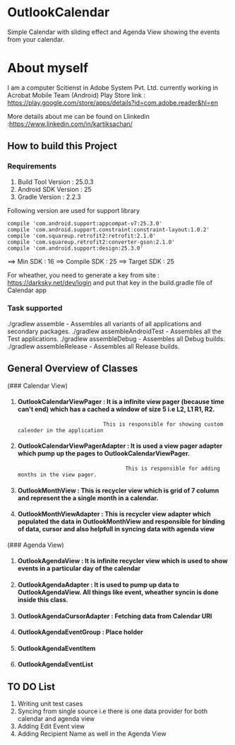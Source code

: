 # OutlookCalendar
Simple Calendar with sliding effect and Agenda View showing the events from your calendar.

# About myself
I am a computer Scitienst in Adobe System Pvt. Ltd. currently working in Acrobat Mobile Team (Android)
Play Store link : https://play.google.com/store/apps/details?id=com.adobe.reader&hl=en

More details about me can be found on Llinkedin :https://www.linkedin.com/in/kartiksachan/

## How to build this Project

### Requirements
1) Build Tool Version : 25.0.3
2) Android SDK Version : 25
3) Gradle Version : 2.2.3

Following version are used for support library

    compile 'com.android.support:appcompat-v7:25.3.0'
    compile 'com.android.support.constraint:constraint-layout:1.0.2'
    compile 'com.squareup.retrofit2:retrofit:2.1.0'
    compile 'com.squareup.retrofit2:converter-gson:2.1.0'
    compile 'com.android.support:design:25.3.0'
    
==> Min SDK : 16
==> Compile SDK : 25
==> Target SDK : 25

For wheather, you need to generate a key from site : https://darksky.net/dev/login and put that key in the build.gradle file of Calendar app

### Task supported
./gradlew assemble - Assembles all variants of all applications and secondary packages.
./gradlew assembleAndroidTest - Assembles all the Test applications.
./gradlew assembleDebug - Assembles all Debug builds.
./gradlew assembleRelease - Assembles all Release builds.

## General Overview of Classes

(### Calendar View)
1) #### OutlookCalendarViewPager : It is a infinite view pager (because time can't end) which has a cached a window of size 5 i.e L2, L1 <current month> R1, R2. 
                                  This is responsible for showing custom calender in the application
                                  
2) #### OutlookCalendarViewPagerAdapter : It is used a view pager adapter which pump up the pages to OutlookCalendarViewPager. 
                                         This is responsible for adding months in the view pager.
                          
3) #### OutlookMonthView : This is recycler view which is grid of 7 column and represent the a single month in a calendar.

4) #### OutlookMonthViewAdapter : This is recycler view adapter which populated the data in OutlookMonthView and responsible for binding of data, cursor and also helpfull in syncing data with agenda view

(### Agenda View)

1) #### OutlookAgendaView : It is infinite recycler view which is used to show events in a particular day of the calendar
2) #### OutlookAgendaAdapter : It is used to pump up data to OutlookAgendaView. All things like event, wheather syncin is done inside this class.
3) #### OutlookAgendaCursorAdapter : Fetching data from Calendar URI
4) #### OutlookAgendaEventGroup : Place holder
5) #### OutlookAgendaEventItem 
6) #### OutlookAgendaEventList


## TO DO List

1) Writing unit test cases
2) Syncing from single source i.e there is one data provider for both calendar and agenda view
3) Adding Edit Event view 
4) Adding Recipient Name as well in the Agenda View

  
                              
                                         
